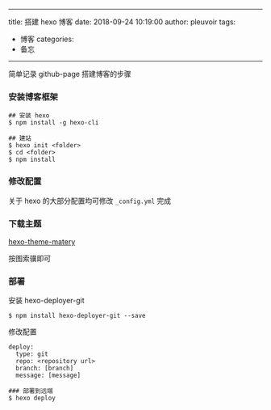 
---
title: 搭建 hexo 博客
date: 2018-09-24 10:19:00
author: pleuvoir
tags:
  - 博客
categories:
  - 备忘
---


简单记录 github-page 搭建博客的步骤


### 安装博客框架

```
## 安装 hexo
$ npm install -g hexo-cli

## 建站
$ hexo init <folder>
$ cd <folder>
$ npm install
```

### 修改配置

关于 hexo 的大部分配置均可修改 ```_config.yml``` 完成

### 下载主题

[hexo-theme-matery](https://github.com/blinkfox/hexo-theme-matery "hexo-theme-matery")

按图索骥即可

### 部署

安装 hexo-deployer-git
```
$ npm install hexo-deployer-git --save
```

修改配置

```
deploy:
  type: git
  repo: <repository url>
  branch: [branch]
  message: [message]
```

```
### 部署到远端
$ hexo deploy
```